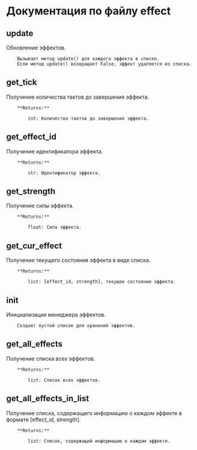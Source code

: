 # Документация по файлу effect

## update
Обновление эффектов.

        Вызывает метод update() для каждого эффекта в списке.
        Если метод update() возвращает False, эффект удаляется из списка.

## get_tick
Получение количества тактов до завершения эффекта.

        **Returns:**

            int: Количество тактов до завершения эффекта.

## get_effect_id
Получение идентификатора эффекта.

        **Returns:**

            str: Идентификатор эффекта.

## get_strength
Получение силы эффекта.

        **Returns:**

            float: Сила эффекта.

## get_cur_effect
Получение текущего состояния эффекта в виде списка.

        **Returns:**

            list: [effect_id, strength], текущее состояние эффекта.

## __init__
Инициализация менеджера эффектов.

        Создает пустой список для хранения эффектов.

## get_all_effects
Получение списка всех эффектов.

        **Returns:**

            list: Список всех эффектов.

## get_all_effects_in_list
Получение списка, содержащего информацию о каждом эффекте в формате [effect_id, strength].

        **Returns:**

            list: Список, содержащий информацию о каждом эффекте.

